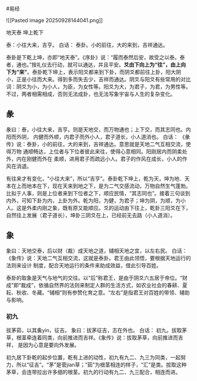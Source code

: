
#易经 

![[Pasted image 20250928144041.png]]

地天泰  坤上乾下


泰：小往大来，吉亨。
白话：
泰卦。小的前往，大的来到，吉祥通达。


泰卦是下乾上坤，亦即“地天泰”。《序卦》说：“履而泰然后安，故受之以泰。泰者，通也。”按礼仪去行动，就可以通达，并且平安。**爻由下向上为“往”，由上向下为“来”**。泰卦乾下坤上，表示阳爻都来到下卦，而阴爻都前往上卦，阳大阴小，正是小往而大来。得到多而失去少，吉祥而通达。阴爻与阳爻有些常用的对比词：阴爻为小，为小人，为臣，为女性等。阳爻为大，为君子，为君，为男性等。不过，两者相需相成，否则无法成卦，也无法写象宇宙与人生的复杂变化。



## 彖
彖曰：泰，小往大来，吉亨。则是天地交，而万物通也；上下交，而其志同也。内阳而外阴，
内健而外顺，内君子而外小人，君子道长，小人道消也。
白话：
《彖传》说：泰卦，小的前往，大的来到，吉祥通达。意思就是天地二气互相交流，使得万物
通顺畅达，上位者与下位者彼此来往，使得心意相同。阳刚居内而阴柔处外，内在刚健而外在
柔顺，进用君子而疏远小人。君子的作风在成长，小人的作风在消退。

有往来才有变化，“小往大来”，所以“吉亨”。泰卦乾下坤上，乾为天，坤为地．天本在上而地本在下，现在天来到地之下，是为二气交感流动，万物自然生气蓬勃。比拟于人事，则是上位者来到下位者之下，顺应民情，“其志同也”。接着三句谈到内外，可知下卦为内，上卦为外。乾为阳，为健，为君子；坤为阴，为顺，为小人。这是外柔内刚之象，既有原又能顺应。爻的运动由下往上，乾卦三阳爻在下，自然往上发展（君子道长），坤卦三阴爻在上，已经前无去路（小人道消）。


## 象
象曰：天地交泰，后以财（裁）成天地之道，辅相天地之宜，以左右民。
白话：
《象传》说：天地二气互相交流，这就是泰卦。君王由此领悟，要根据天地运行的法则来设计
制度，配合天地运行的条件来助成效益，借此引导百姓。

泰卦的取象是天气与地气的交往。以“后”称君王，是由于阴爻六五居于帝位。“财成”即“裁成”，依循自然界的法则来制定人群的生活方式，如农业社会的春耕、夏耘、秋收、冬藏。“辅相”则有参赞化育之意。“左右”是指君王对百姓的带领、辅助与影响。


### 初九
拔茅茹，以其夤yin，征吉。
象曰：拔茅征吉，志在外也。
白话：
初九。拔取茅草，根茎牵连着同类，向前推进而吉祥。《象传》说：拔取茅草，向前推进而吉祥，
是因为心意是要向外发展。

初九居下卦乾的起步位置，乾有上进的动性，初九有九二、九三为同类，一起努力，所以“征吉”。“茅”是菅jian草；“茹”为根茎相连的样子，“汇”是类。拔取这种茅草，会连带拉出许多细的根茎。初九的行动有九二、九三配合，相连而进。





























